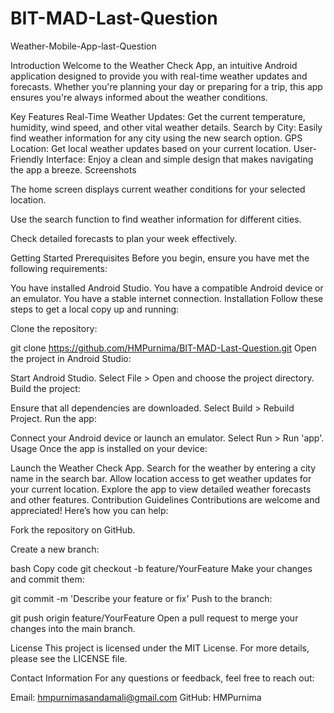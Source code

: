 # BIT-MAD-Last-Question
Weather-Mobile-App-last-Question

Introduction
Welcome to the Weather Check App, an intuitive Android application designed to provide you with real-time weather updates and forecasts. Whether you're planning your day or preparing for a trip, this app ensures you're always informed about the weather conditions.

Key Features
Real-Time Weather Updates: Get the current temperature, humidity, wind speed, and other vital weather details.
Search by City: Easily find weather information for any city using the new search option.
GPS Location: Get local weather updates based on your current location.
User-Friendly Interface: Enjoy a clean and simple design that makes navigating the app a breeze.
Screenshots

The home screen displays current weather conditions for your selected location.


Use the search function to find weather information for different cities.


Check detailed forecasts to plan your week effectively.

Getting Started
Prerequisites
Before you begin, ensure you have met the following requirements:

You have installed Android Studio.
You have a compatible Android device or an emulator.
You have a stable internet connection.
Installation
Follow these steps to get a local copy up and running:

Clone the repository:


git clone https://github.com/HMPurnima/BIT-MAD-Last-Question.git
Open the project in Android Studio:

Start Android Studio.
Select File > Open and choose the project directory.
Build the project:

Ensure that all dependencies are downloaded.
Select Build > Rebuild Project.
Run the app:

Connect your Android device or launch an emulator.
Select Run > Run 'app'.
Usage
Once the app is installed on your device:

Launch the Weather Check App.
Search for the weather by entering a city name in the search bar.
Allow location access to get weather updates for your current location.
Explore the app to view detailed weather forecasts and other features.
Contribution Guidelines
Contributions are welcome and appreciated! Here’s how you can help:

Fork the repository on GitHub.

Create a new branch:

bash
Copy code
git checkout -b feature/YourFeature
Make your changes and commit them:

git commit -m 'Describe your feature or fix'
Push to the branch:


git push origin feature/YourFeature
Open a pull request to merge your changes into the main branch.

License
This project is licensed under the MIT License. For more details, please see the LICENSE file.

Contact Information
For any questions or feedback, feel free to reach out:

Email: hmpurnimasandamali@gmail.com
GitHub: HMPurnima

